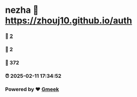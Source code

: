 # nezha :link: https://zhouj10.github.io/auth 
### :page_facing_up: [2](https://zhouj10.github.io/auth/tag.html) 
### :speech_balloon: 2 
### :hibiscus: 372 
### :alarm_clock: 2025-02-11 17:34:52 
### Powered by :heart: [Gmeek](https://github.com/Meekdai/Gmeek)
